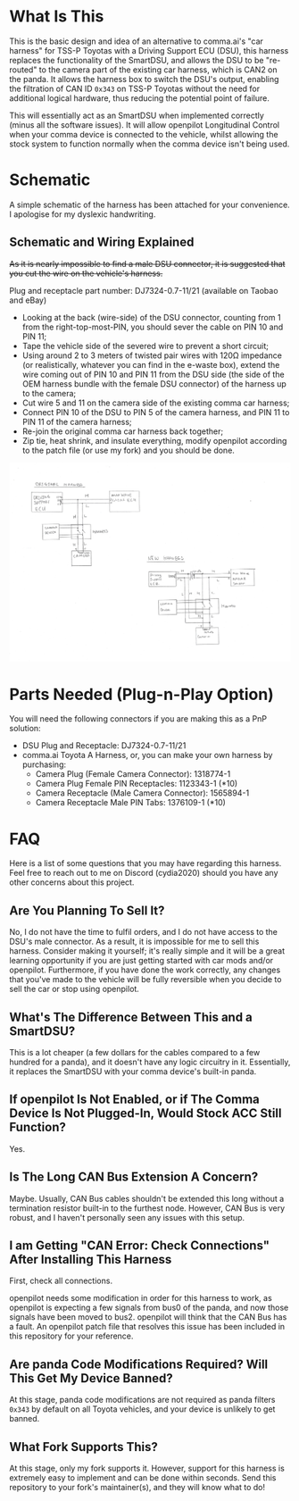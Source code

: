 # What Is This

This is the basic design and idea of an alternative to comma.ai's "car harness" for TSS-P Toyotas with a Driving Support ECU (DSU), this harness replaces the functionality of the SmartDSU, and allows the DSU to be "re-routed" to the camera part of the existing car harness, which is CAN2 on the panda. It allows the harness box to switch the DSU's output, enabling the filtration of CAN ID `0x343` on TSS-P Toyotas without the need for additional logical hardware, thus reducing the potential point of failure.

This will essentially act as an SmartDSU when implemented correctly (minus all the software issues). It will allow openpilot Longitudinal Control when your comma device is connected to the vehicle, whilst allowing the stock system to function normally when the comma device isn't being used.

# Schematic

A simple schematic of the harness has been attached for your convenience. I apologise for my dyslexic handwriting.

## Schematic and Wiring Explained

~~As it is nearly impossible to find a male DSU connector, it is suggested that you cut the wire on the vehicle's harness.~~

Plug and receptacle part number: DJ7324-0.7-11/21 (available on Taobao and eBay)

- Looking at the back (wire-side) of the DSU connector, counting from 1 from the right-top-most-PIN, you should sever the cable on PIN 10 and PIN 11;
- Tape the vehicle side of the severed wire to prevent a short circuit;
- Using around 2 to 3 meters of twisted pair wires with 120Ω impedance (or realistically, whatever you can find in the e-waste box), extend the wire coming out of PIN 10 and PIN 11 from the DSU side (the side of the OEM harness bundle with the female DSU connector) of the harness up to the camera;
- Cut wire 5 and 11 on the camera side of the existing comma car harness;
- Connect PIN 10 of the DSU to PIN 5 of the camera harness, and PIN 11 to PIN 11 of the camera harness;
- Re-join the original comma car harness back together;
- Zip tie, heat shrink, and insulate everything, modify openpilot according to the patch file (or use my fork) and you should be done.

![Schematic of The DSU Re-Route Harness](schematic.jpeg?raw=true "Schematic")

# Parts Needed (Plug-n-Play Option)

You will need the following connectors if you are making this as a PnP solution:
- DSU Plug and Receptacle: DJ7324-0.7-11/21
- comma.ai Toyota A Harness, or, you can make your own harness by purchasing:
  - Camera Plug (Female Camera Connector): 1318774-1
  - Camera Plug Female PIN Receptacles: 1123343-1 (*10)
  - Camera Receptacle (Male Camera Connector): 1565894-1
  - Camera Receptacle Male PIN Tabs: 1376109-1 (*10)


# FAQ

Here is a list of some questions that you may have regarding this harness. Feel free to reach out to me on Discord (cydia2020) should you have any other concerns about this project.

## Are You Planning To Sell It?
No, I do not have the time to fulfil orders, and I do not have access to the DSU's male connector. As a result, it is impossible for me to sell this harness. Consider making it yourself; it's really simple and it will be a great learning opportunity if you are just getting started with car mods and/or openpilot. Furthermore, if you have done the work correctly, any changes that you've made to the vehicle will be fully reversible when you decide to sell the car or stop using openpilot.

## What's The Difference Between This and a SmartDSU?
This is a lot cheaper (a few dollars for the cables compared to a few hundred for a panda), and it doesn't have any logic circuitry in it. Essentially, it replaces the SmartDSU with your comma device's built-in panda.

## If openpilot Is Not Enabled, or if The Comma Device Is Not Plugged-In, Would Stock ACC Still Function?
Yes.

## Is The Long CAN Bus Extension A Concern?
Maybe. Usually, CAN Bus cables shouldn't be extended this long without a termination resistor built-in to the furthest node. However, CAN Bus is very robust, and I haven't personally seen any issues with this setup.

## I am Getting "CAN Error: Check Connections" After Installing This Harness
First, check all connections.

openpilot needs some modification in order for this harness to work, as openpilot is expecting a few signals from bus0 of the panda, and now those signals have been moved to bus2. openpilot will think that the CAN Bus has a fault. An openpilot patch file that resolves this issue has been included in this repository for your reference.

## Are panda Code Modifications Required? Will This Get My Device Banned?
At this stage, panda code modifications are not required as panda filters `0x343` by default on all Toyota vehicles, and your device is unlikely to get banned.

## What Fork Supports This?
At this stage, only my fork supports it. However, support for this harness is extremely easy to implement and can be done within seconds. Send this repository to your fork's maintainer(s), and they will know what to do!
